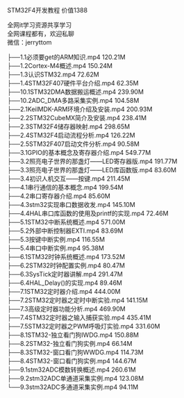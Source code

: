 STM32F4开发教程 价值1388

全网it学习资源共享学习<br>全网课程都有，欢迎私聊<br>微信：jerryttom<br>

├──1.1必须要get的ARM知识.mp4 120.21M<br> ├──1.2Cortex-M4概述.mp4 150.24M<br> ├──1.3认识STM32.mp4 72.62M<br> ├──1.4STM32F407硬件平台介绍.mp4 62.35M<br> ├──10.1STM32DMA数据搬运概述.mp4 239.90M<br> ├──10.2ADC_DMA多路采集实例.mp4 104.58M<br> ├──2.1KeilMDK-ARM环境介绍及安装.mp4 200.93M<br> ├──2.2STM32CubeMX简介及安装.mp4 238.41M<br> ├──2.3STM32F4储存器映射.mp4 298.65M<br> ├──2.4STM32F4启动流程分析.mp4 126.22M<br> ├──2.5STM32F407启动文件分析.mp4 90.58M<br> ├──3.1GPIO的基本概念及寄存器介绍.mp4 549.77M<br> ├──3.2照亮电子世界的那盏灯——LED寄存器版.mp4 191.77M<br> ├──3.3照亮电子世界的那盏灯——LED库函数版.mp4 83.60M<br> ├──3.4初识人机交互——按键.mp4 211.45M<br> ├──4.1串行通信的基本概念.mp4 199.54M<br> ├──4.2串口寄存器介绍.mp4 85.60M<br> ├──4.3stm32实现串口数据收发.mp4 145.10M<br> ├──4.4HAL串口库函数的使用及printf的实现.mp4 72.46M<br> ├──5.1STM32中断系统概述.mp4 571.00M<br> ├──5.2外部中断控制器EXTI.mp4 83.69M<br> ├──5.3按键中断实例.mp4 116.55M<br> ├──5.4串口中断实例.mp4 95.38M<br> ├──6.1STM32时钟系统概述.mp4 173.52M<br> ├──6.2STM32时钟配置实例.mp4 80.47M<br> ├──6.3SysTick定时器讲解.mp4 291.47M<br> ├──6.4HAL_Delay()的实现.mp4 89.46M<br> ├──7.1STM32定时器介绍.mp4 444.00M<br> ├──7.2STM32定时器之定时中断实验.mp4 141.15M<br> ├──7.3高级定时器功能分析.mp4 469.90M<br> ├──7.4STM32定时器之输入捕获实验.mp4 435.41M<br> ├──7.5STM32定时器之PWM呼吸灯实验.mp4 331.60M<br> ├──8.1STM32-独立看门狗IWDG.mp4 150.88M<br> ├──8.2STM32-独立看门狗实例.mp4 66.14M<br> ├──8.3STM32-窗口看门狗WWDG.mp4 114.73M<br> ├──8.4STM32-窗口看门狗实例.mp4 144.67M<br> ├──9.1stm32ADC模数转换概述.mp4 260.61M<br> ├──9.2stm32ADC单通道采集实例.mp4 123.08M<br> └──9.3stm32ADC多通道采集实例.mp4 94.11M